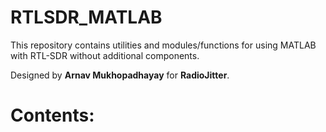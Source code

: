 # RTLSDR_MATLAB

This repository contains utilities and modules/functions for using MATLAB with RTL-SDR without additional components.


Designed by **Arnav Mukhopadhayay** for **RadioJitter**.



# Contents:
